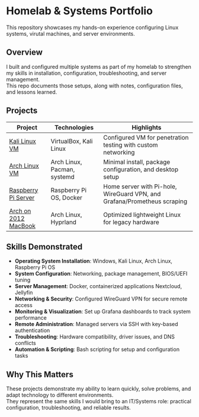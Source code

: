 # Homelab & Systems Portfolio
This repository showcases my hands-on experience configuring Linux systems, virutal machines, and server environments.

## Overview
I built and configured multiple systems as part of my homelab to strengthen my skills in installation, configuration, troubleshooting, and server management.  
This repo documents those setups, along with notes, configuration files, and lessons learned.

## Projects

|                    Project                     |        Technologies         |                                    Highlights                                       |
|------------------------------------------------|-----------------------------|-------------------------------------------------------------------------------------|
| [Kali Linux VM](./kali-vm-setup)               | VirtualBox, Kali Linux      | Configured VM for penetration testing with custom networking                        |
| [Arch Linux VM](./arch-vm-setup)               | Arch Linux, Pacman, systemd | Minimal install, package configuration, and desktop setup                           |
| [Raspberry Pi Server](./raspberry-pi-server)   | Raspberry Pi OS, Docker     | Home server with Pi-hole, WireGuard VPN, and Grafana/Prometheus scraping            |
| [Arch on 2012 MacBook](./macbook-arch-install) | Arch Linux, Hyprland        | Optimized lightweight Linux for legacy hardware                                     |

## Skills Demonstrated
- **Operating System Installation**: Windows, Kali Linux, Arch Linux, Raspberry Pi OS
- **System Configuration**: Networking, package management, BIOS/UEFI tuning
- **Server Management**: Docker, containerized applications  Nextcloud, Jellyfin
- **Networking & Security**: Configured WireGuard VPN for secure remote access
- **Monitoring & Visualization**: Set up Grafana dashboards to track system performance
- **Remote Administration**: Managed servers via SSH with key-based authentication
- **Troubleshooting**: Hardware compatibility, driver issues, and DNS conflicts
- **Automation & Scripting**: Bash scripting for setup and configuration tasks

## Why This Matters
These projects demonstrate my ability to learn quickly, solve problems, and adapt technology to different environments.  
They represent the same skills I would bring to an IT/Systems role: practical configuration, troubleshooting, and reliable results.
